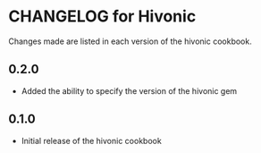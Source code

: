 CHANGELOG for Hivonic
===

Changes made are listed in each version of the hivonic cookbook.

0.2.0
---
* Added the ability to specify the version of the hivonic gem

0.1.0
---
* Initial release of the hivonic cookbook
